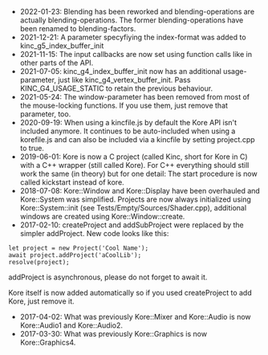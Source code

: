 * 2022-01-23: Blending has been reworked and blending-operations are actually blending-operations. The former blending-operations have been renamed to blending-factors.
* 2021-12-21: A parameter specyfiying the index-format was added to kinc_g5_index_buffer_init
* 2021-11-15: The input callbacks are now set using function calls like in other parts of the API.
* 2021-07-05: kinc_g4_index_buffer_init now has an additional usage-parameter, just like kinc_g4_vertex_buffer_init. Pass KINC_G4_USAGE_STATIC to retain the previous behaviour.
* 2021-05-24: The window-parameter has been removed from most of the mouse-locking functions. If you use them, just remove that parameter, too.
* 2020-09-19: When using a kincfile.js by default the Kore API isn't included anymore. It continues to be auto-included when using a korefile.js and can also be included via a kincfile by setting project.cpp to true.
* 2019-06-01: Kore is now a C project (called Kinc, short for Kore in C) with a C++ wrapper (still called Kore). For C++ everything should still work the same (in theory) but for one detail: The start procedure is now called kickstart instead of kore.
* 2018-07-08: Kore::Window and Kore::Display have been overhauled and Kore::System was simplified. Projects are now always initialized using Kore::System::init (see Tests/Empty/Sources/Shader.cpp), additional windows are created using Kore::Window::create.
* 2017-02-10: createProject and addSubProject were replaced by the simpler addProject. New code looks like this:

```
let project = new Project('Cool Name');
await project.addProject('aCoolLib');
resolve(project);
```

addProject is asynchronous, please do not forget to await it.

Kore itself is now added automatically so if you used createProject to add Kore, just remove it.

* 2017-04-02: What was previously Kore::Mixer and Kore::Audio is now Kore::Audio1 and Kore::Audio2.
* 2017-03-30: What was previously Kore::Graphics is now Kore::Graphics4.
